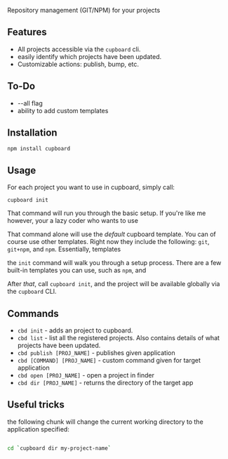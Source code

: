 Repository management (GIT/NPM) for your projects 
                                           

## Features                                
           
- All projects accessible via the `cupboard` cli.
- easily identify which projects have been updated. 
- Customizable actions: publish, bump, etc.    
                                            

## To-Do

- --all flag       
- ability to add custom templates

## Installation 

	npm install cupboard
                             

## Usage                                   
                          
For each project you want to use in cupboard, simply call:
                                            
	cupboard init               
   

That command will run you through the basic setup. If you're like me however, your a lazy coder who wants to use  
	
That command alone will use the *default* cupboard template. You can of course use other templates. Right now they include the following: `git`, `git+npm`, and `npm`. Essentially, templates

	
the `init` command will walk you through a setup process. There are a few built-in templates you can use, such as `npm`, and 

                                                         

After *that*, call `cupboard init`, and the project will be available globally via the `cupboard` CLI.

## Commands           
                  
- `cbd init` - adds an project to cupboard.
- `cbd list` - list all the registered projects. Also contains details of what projects have
been updated.                                                                                   
- `cbd publish [PROJ_NAME]` - publishes given application
- `cbd [COMMAND] [PROJ_NAME]` - custom command given for target application
- `cbd open [PROJ_NAME]` - open a project in finder    
- `cbd dir [PROJ_NAME]` - returns the directory of the target app


## Useful tricks

the following chunk will change the current working directory to the application specified:   

````bash

cd `cupboard dir my-project-name`

````
              

                       




                                    

